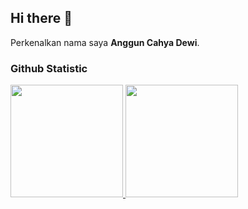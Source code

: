 ## Hi there 👋

Perkenalkan nama saya **Anggun Cahya Dewi**.<br>
<!--
**Anggunchydw/Anggunchydw** is a ✨ _special_ ✨ repository because its `README.md` (this file) appears on your GitHub profile.

Here are some ideas to get you started:

- 🔭 I’m currently working on ...
- 🌱 I’m currently learning ...
- 👯 I’m looking to collaborate on ...
- 🤔 I’m looking for help with ...
- 💬 Ask me about ...
- 📫 How to reach me: ...
- 😄 Pronouns: ...
- ⚡ Fun fact: ...
-->

 
### Github Statistic
<p align="left">
<a href="https://github.com/Anggunchydw">
  <img height="180em" src="https://github-readme-stats-eight-theta.vercel.app/api?username=Anggunchydw&show_icons=true&theme=algolia&include_all_commits=true&count_private=true"/>
  <img height="180em" src="https://github-readme-stats-eight-theta.vercel.app/api/top-langs/?username=Anggunchydw&layout=compact&layout=compact&theme=algolia"/>
</a>
</p>
